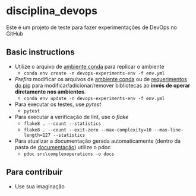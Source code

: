 # disciplina_devops
Este é um projeto de teste para fazer experimentações de DevOps no GitHub



## Basic instructions
- Utilize o arquivo de [ambiente conda](env.yml) para replicar o ambiente
    - `conda env create -n devops-experiments-env -f env.yml`
- *Prefira* modificar os arquivos de [ambiente conda](env.yml) ou de [requerimentos do pip](requirements.txt) para modificar/adicionar/remover bibliotecas ao **invés de operar diretamente nos ambientes**.
    - `conda env update -n devops-experiments-env -f env.yml`
- Para executar os testes, use *pytest*
    - `pytest`
- Para executar a verificação de lint, use o *flake*
    - `flake8 . --count --statistics`
    - `flake8 . --count --exit-zero --max-complexity=10 --max-line-length=127 --statistics`
- Para atualizar a documentação gerada automaticamente (dentro da pasta de [documentação](docs/)) utilize o pdoc
    - `pdoc src\complexoperations -o docs`
## Para contribuir
- Use sua imaginação
